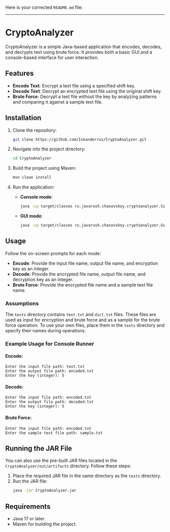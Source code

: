 Here is your corrected `README.md` file:

---

# CryptoAnalyzer

CryptoAnalyzer is a simple Java-based application that encodes, decodes, and decrypts text using brute force. It provides both a basic GUI and a console-based interface for user interaction.

## Features

- **Encode Text**: Encrypt a text file using a specified shift key.
- **Decode Text**: Decrypt an encrypted text file using the original shift key.
- **Brute Force**: Decrypt a text file without the key by analyzing patterns and comparing it against a sample text file.

## Installation

1. Clone the repository:
   ```bash
   git clone https://github.com/Iskanderrus/CryptoAnalyzer.git
   ```

2. Navigate into the project directory:
   ```bash
   cd CryptoAnalyzer
   ```

3. Build the project using Maven:
   ```bash
   mvn clean install
   ```

4. Run the application:
   - **Console mode**:
     ```bash
     java -cp target/classes ru.javarush.chasovskoy.cryptoanalyzer.ConsoleRunner
     ```
   - **GUI mode**:
     ```bash
     java -cp target/classes ru.javarush.chasovskoy.cryptoanalyzer.GuiRunner
     ```

## Usage

Follow the on-screen prompts for each mode:

- **Encode**: Provide the input file name, output file name, and encryption key as an integer.
- **Decode**: Provide the encrypted file name, output file name, and decryption key as an integer.
- **Brute Force**: Provide the encrypted file name and a sample text file name.

### Assumptions

The `texts` directory contains `text.txt` and `dict.txt` files. These files are used as input for encryption and brute force and as a sample for the brute force operation. To use your own files, place them in the `texts` directory and specify their names during operations.

### Example Usage for Console Runner

#### Encode:
```
Enter the input file path: text.txt  
Enter the output file path: encoded.txt  
Enter the key (integer): 5  
```

#### Decode:
```
Enter the input file path: encoded.txt  
Enter the output file path: decoded.txt  
Enter the key (integer): 5  
```

#### Brute Force:
```
Enter the input file path: encoded.txt  
Enter the sample text file path: sample.txt  
```

## Running the JAR File

You can also use the pre-built JAR files located in the `CryptoAnalyzer/out/artifacts` directory. Follow these steps:

1. Place the required JAR file in the same directory as the `texts` directory.
2. Run the JAR file:
   ```bash
   java -jar CryptoAnalyzer.jar
   ```

## Requirements

- Java 17 or later.
- Maven for building the project.